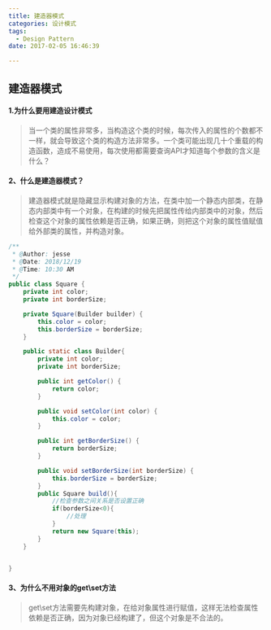 ```yaml
---
title: 建造器模式
categories: 设计模式
tags:
  - Design Pattern
date: 2017-02-05 16:46:39

---
```

## 建造器模式
#### 1.为什么要用建造设计模式
> 当一个类的属性非常多，当构造这个类的时候，每次传入的属性的个数都不一样，就会导致这个类的构造方法非常多。一个类可能出现几十个重载的构造函数，造成不易使用，每次使用都需要查询API才知道每个参数的含义是什么？

#### 2、什么是建造器模式？
> 建造器模式就是隐藏显示构建对象的方法，在类中加一个静态内部类，在静态内部类中有一个对象，在构建的时候先把属性传给内部类中的对象，然后检查这个对象的属性依赖是否正确，如果正确，则把这个对象的属性值赋值给外部类的属性，并构造对象。

```java
/**
 * @Author: jesse
 * @Date: 2018/12/19
 * @Time: 10:30 AM
 */
public class Square {
    private int color;
    private int borderSize;

    private Square(Builder builder) {
        this.color = color;
        this.borderSize = borderSize;
    }

    public static class Builder{
        private int color;
        private int borderSize;

        public int getColor() {
            return color;
        }

        public void setColor(int color) {
            this.color = color;
        }

        public int getBorderSize() {
            return borderSize;
        }

        public void setBorderSize(int borderSize) {
            this.borderSize = borderSize;
        }
        public Square build(){
            //检查参数之间关系是否设置正确
            if(borderSize<0){
                //处理
            }
            return new Square(this);
        }
    }


}

```

#### 3、为什么不用对象的get\set方法
> get\set方法需要先构建对象，在给对象属性进行赋值，这样无法检查属性依赖是否正确，因为对象已经构建了，但这个对象是不合法的。
